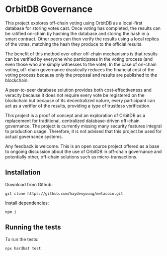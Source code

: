 # OrbitDB Governance

This project explores off-chain voting using OrbitDB as a local-first database for storing votes cast. Once voting has completed, the results can be ratified on-chain by hashing the database and storing the hash in a smart contract. Other peers can then verify the results using a local replica of the votes, matching the hash they produce to the official results.

The benefit of this method over other off-chain mechanisms is that results can be verified by everyone who participates in the voting process (and even those who are simply witnesses to the vote). In the case of on-chain voting, off-chain governance drastically reduces the financial cost of the voting process because only the proposal and results are published to the blockchain.

A peer-to-peer  database solution provides both cost-effectiveness and veracity because it does not require every vote be registered on the blockchain but because of its decentralized nature, every participant can act as a verifier of the results, providing a type of trustless verification.

This project is a proof of concept and an exploration of OrbitDB as a replacement for traditional, centralized database-driven off-chain governance. The project is currently missing many security features integral to production usage. Therefore, it is not advised that this project be used for actual governance systems.

Any feedback is welcome. This is an open source project offered as a base to ongoing discussion about the use of OrbitDB in off-chain governance and potentially other, off-chain solutions such as micro-transactions.

## Installation

Download from Github:

```
git clone https://github.com/haydenyoung/metacoin.git
```

Install dependencies:

```
npm i
```

## Running the tests

To run the tests:

```
npx hardhat test
```
